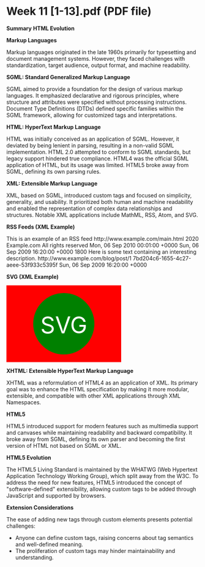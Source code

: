 # Week 11 [1-13].pdf (PDF file)
**Summary**
**HTML Evolution**

**Markup Languages**

Markup languages originated in the late 1960s primarily for typesetting and document management systems. However, they faced challenges with standardization, target audience, output format, and machine readability.

**SGML: Standard Generalized Markup Language**

SGML aimed to provide a foundation for the design of various markup languages. It emphasized declarative and rigorous principles, where structure and attributes were specified without processing instructions. Document Type Definitions (DTDs) defined specific families within the SGML framework, allowing for customized tags and interpretations.

**HTML: HyperText Markup Language**

HTML was initially conceived as an application of SGML. However, it deviated by being lenient in parsing, resulting in a non-valid SGML implementation. HTML 2.0 attempted to conform to SGML standards, but legacy support hindered true compliance. HTML4 was the official SGML application of HTML, but its usage was limited. HTML5 broke away from SGML, defining its own parsing rules.

**XML: Extensible Markup Language**

XML, based on SGML, introduced custom tags and focused on simplicity, generality, and usability. It prioritized both human and machine readability and enabled the representation of complex data relationships and structures. Notable XML applications include MathML, RSS, Atom, and SVG.

**RSS Feeds (XML Example)**

<?xml version="1.0" encoding="UTF-8" ?>
<rss version="2.0">
<channel>
<title>RSS Title</title>
<description>This is an example of an RSS feed</description>
<link>http://www.example.com/main.html</link>
<copyright>2020 Example.com All rights reserved</copyright>
<lastBuildDate>Mon, 06 Sep 2010 00:01:00 +0000</lastBuildDate>
<pubDate>Sun, 06 Sep 2009 16:20:00 +0000</pubDate>
<ttl>1800</ttl>
<item>
 <title>Example entry</title>
 <description>Here is some text containing an interesting description.</description>
 <link>http://www.example.com/blog/post/1</link>
 <guid isPermaLink="false">7bd204c6-1655-4c27-aeee-53f933c5395f</guid>
 <pubDate>Sun, 06 Sep 2009 16:20:00 +0000</pubDate>
</item>
</channel>
</rss>

**SVG (XML Example)**

<svg version="1.1"
 width="300" height="200"
 xmlns="http://www.w3.org/2000/svg">
 <rect width="100%" height="100%" fill="red" />
 <circle cx="150" cy="100" r="80" fill="green" />
 <text x="150" y="125" font-size="60"
text-anchor="middle" fill="white">SVG</text>
</svg>

**XHTML: Extensible HyperText Markup Language**

XHTML was a reformulation of HTML4 as an application of XML. Its primary goal was to enhance the HTML specification by making it more modular, extensible, and compatible with other XML applications through XML Namespaces.

**HTML5**

HTML5 introduced support for modern features such as multimedia support and canvases while maintaining readability and backward compatibility. It broke away from SGML, defining its own parser and becoming the first version of HTML not based on SGML or XML.

**HTML5 Evolution**

The HTML5 Living Standard is maintained by the WHATWG (Web Hypertext Application Technology Working Group), which split away from the W3C. To address the need for new features, HTML5 introduced the concept of "software-defined" extensibility, allowing custom tags to be added through JavaScript and supported by browsers.

**Extension Considerations**

The ease of adding new tags through custom elements presents potential challenges:

* Anyone can define custom tags, raising concerns about tag semantics and well-defined meaning.
* The proliferation of custom tags may hinder maintainability and understanding.
